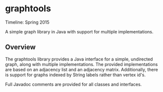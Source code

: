 # graphtools
Timeline:  Spring 2015

A simple graph library in Java with support for multiple implementations.

Overview
--------

The graphtools library provides a Java interface for a simple, undirected graph, along with multiple implementations.  The provided implementations are based on an adjacency list and an adjacency matrix.  Additionally, there is support for graphs indexed by String labels rather than vertex id's.

Full Javadoc comments are provided for all classes and interfaces.
